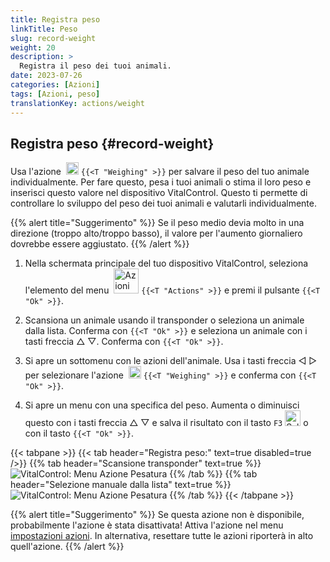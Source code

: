 ```yaml
---
title: Registra peso
linkTitle: Peso
slug: record-weight
weight: 20
description: >
  Registra il peso dei tuoi animali.
date: 2023-07-26
categories: [Azioni]
tags: [Azioni, peso]
translationKey: actions/weight
---
```


## Registra peso {#record-weight}
Usa l'azione &nbsp;<img src="/icons/actions/weight.svg" width="20" align="bottom" alt="Pesatura" /> `{{<T "Weighing" >}}` per salvare il peso del tuo animale individualmente. Per fare questo, pesa i tuoi animali o stima il loro peso e inserisci questo valore nel dispositivo VitalControl. Questo ti permette di controllare lo sviluppo del peso dei tuoi animali e valutarli individualmente.

{{% alert title="Suggerimento" %}}
Se il peso medio devia molto in una direzione (troppo alto/troppo basso), il valore per l'aumento giornaliero dovrebbe essere aggiustato.
{{% /alert %}}

1. Nella schermata principale del tuo dispositivo VitalControl, seleziona l'elemento del menu &nbsp;<img src="/icons/actions.svg" width="40" align="bottom" alt="Azioni" /> `{{<T "Actions" >}}` e premi il pulsante `{{<T "Ok" >}}`.

2. Scansiona un animale usando il transponder o seleziona un animale dalla lista. Conferma con `{{<T "Ok" >}}` e seleziona un animale con i tasti freccia △ ▽. Conferma con `{{<T "Ok" >}}`.

3. Si apre un sottomenu con le azioni dell'animale. Usa i tasti freccia ◁ ▷ per selezionare l'azione &nbsp;<img src="/icons/actions/weight.svg" width="20" align="bottom" alt="Pesatura" /> `{{<T "Weighing" >}}` e conferma con `{{<T "Ok" >}}`.

4. Si apre un menu con una specifica del peso. Aumenta o diminuisci questo con i tasti freccia △ ▽ e salva il risultato con il tasto `F3` <img src="/icons/footer/save.svg" width="25" align="bottom" alt="Salva" /> o con il tasto `{{<T "Ok" >}}`.

{{< tabpane >}}
{{< tab header="Registra peso:" text=true disabled=true />}}
{{% tab header="Scansione transponder" text=true %}}
  ![VitalControl: Menu Azione Pesatura](../images/weighing-scan.png "Pesatura")
{{% /tab %}}
{{% tab header="Selezione manuale dalla lista" text=true %}}
  ![VitalControl: Menu Azione Pesatura](../images/weighing.png "Pesatura")
{{% /tab %}}
{{< /tabpane >}}

{{% alert title="Suggerimento" %}}
Se questa azione non è disponibile, probabilmente l'azione è stata disattivata! Attiva l'azione nel menu [impostazioni azioni](../settings/). In alternativa, resettare tutte le azioni riporterà in alto quell'azione.
{{% /alert %}}


